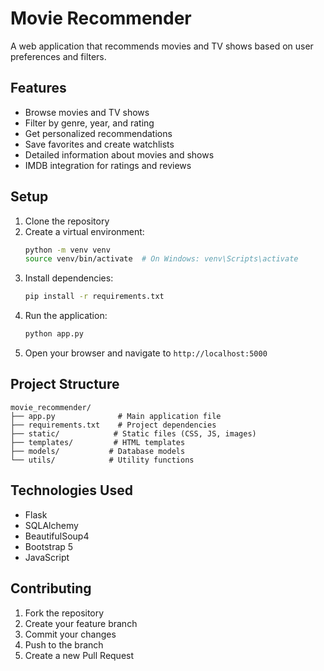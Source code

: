 # Movie Recommender

A web application that recommends movies and TV shows based on user preferences and filters.

## Features

- Browse movies and TV shows
- Filter by genre, year, and rating
- Get personalized recommendations
- Save favorites and create watchlists
- Detailed information about movies and shows
- IMDB integration for ratings and reviews

## Setup

1. Clone the repository
2. Create a virtual environment:
   ```bash
   python -m venv venv
   source venv/bin/activate  # On Windows: venv\Scripts\activate
   ```
3. Install dependencies:
   ```bash
   pip install -r requirements.txt
   ```
4. Run the application:
   ```bash
   python app.py
   ```
5. Open your browser and navigate to `http://localhost:5000`

## Project Structure

```
movie_recommender/
├── app.py              # Main application file
├── requirements.txt    # Project dependencies
├── static/            # Static files (CSS, JS, images)
├── templates/         # HTML templates
├── models/           # Database models
└── utils/            # Utility functions
```

## Technologies Used

- Flask
- SQLAlchemy
- BeautifulSoup4
- Bootstrap 5
- JavaScript

## Contributing

1. Fork the repository
2. Create your feature branch
3. Commit your changes
4. Push to the branch
5. Create a new Pull Request 